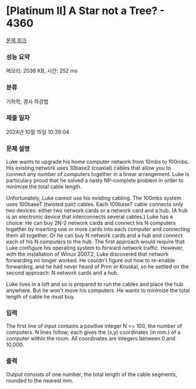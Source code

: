 # [Platinum II] A Star not a Tree? - 4360 

[문제 링크](https://www.acmicpc.net/problem/4360) 

### 성능 요약

메모리: 2036 KB, 시간: 252 ms

### 분류

기하학, 경사 하강법

### 제출 일자

2024년 10월 15일 10:39:04

### 문제 설명

<p>Luke wants to upgrade his home computer network from 10mbs to 100mbs. His existing network uses 10base2 (coaxial) cables that allow you to connect any number of computers together in a linear arrangement. Luke is particulary proud that he solved a nasty NP-complete problem in order to minimize the total cable length.</p>

<p>Unfortunately, Luke cannot use his existing cabling. The 100mbs system uses 100baseT (twisted pair) cables. Each 100baseT cable connects only two devices: either two network cards or a network card and a hub. (A hub is an electronic device that interconnects several cables.) Luke has a choice: He can buy 2N-2 network cards and connect his N computers together by inserting one or more cards into each computer and connecting them all together. Or he can buy N network cards and a hub and connect each of his N computers to the hub. The first approach would require that Luke configure his operating system to forward network traffic. However, with the installation of Winux 2007.2, Luke discovered that network forwarding no longer worked. He couldn't figure out how to re-enable forwarding, and he had never heard of Prim or Kruskal, so he settled on the second approach: N network cards and a hub.</p>

<p>Luke lives in a loft and so is prepared to run the cables and place the hub anywhere. But he won't move his computers. He wants to minimize the total length of cable he must buy.</p>

### 입력 

 <p>The first line of input contains a positive integer N <= 100, the number of computers. N lines follow; each gives the (x,y) coordinates (in mm.) of a computer within the room. All coordinates are integers between 0 and 10,000.</p>

### 출력 

 <p>Output consists of one number, the total length of the cable segments, rounded to the nearest mm.</p>

